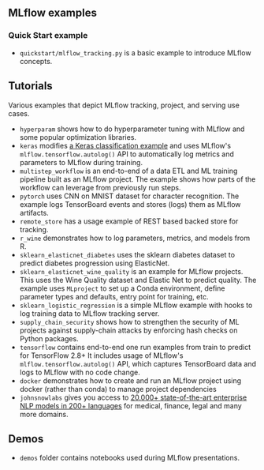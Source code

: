 ## MLflow examples

### Quick Start example

- `quickstart/mlflow_tracking.py` is a basic example to introduce MLflow concepts.

## Tutorials

Various examples that depict MLflow tracking, project, and serving use cases.

- `hyperparam` shows how to do hyperparameter tuning with MLflow and some popular optimization libraries.
- `keras` modifies
  [a Keras classification example](https://github.com/keras-team/keras/blob/ed07472bc5fc985982db355135d37059a1f887a9/examples/reuters_mlp.py)
  and uses MLflow's `mlflow.tensorflow.autolog()` API to automatically log metrics and parameters
  to MLflow during training.
- `multistep_workflow` is an end-to-end of a data ETL and ML training pipeline built as an MLflow
  project. The example shows how parts of the workflow can leverage from previously run steps.
- `pytorch` uses CNN on MNIST dataset for character recognition. The example logs TensorBoard events
  and stores (logs) them as MLflow artifacts.
- `remote_store` has a usage example of REST based backed store for tracking.
- `r_wine` demonstrates how to log parameters, metrics, and models from R.
- `sklearn_elasticnet_diabetes` uses the sklearn diabetes dataset to predict diabetes progression
  using ElasticNet.
- `sklearn_elasticnet_wine_quality` is an example for MLflow projects. This uses the Wine
  Quality dataset and Elastic Net to predict quality. The example uses `MLproject` to set up a
  Conda environment, define parameter types and defaults, entry point for training, etc.
- `sklearn_logistic_regression` is a simple MLflow example with hooks to log training data to MLflow
  tracking server.
- `supply_chain_security` shows how to strengthen the security of ML projects against supply-chain attacks by enforcing hash checks on Python packages.
- `tensorflow` contains end-to-end one run examples from train to predict for TensorFlow 2.8+ It includes usage of MLflow's
  `mlflow.tensorflow.autolog()` API, which captures TensorBoard data and logs to MLflow with no code change.
- `docker` demonstrates how to create and run an MLflow project using docker (rather than conda)
  to manage project dependencies
- `johnsnowlabs` gives you access to [20.000+ state-of-the-art enterprise NLP models in 200+ languages](https://nlp.johnsnowlabs.com/models) for medical, finance, legal and many more domains.

## Demos

- `demos` folder contains notebooks used during MLflow presentations.
